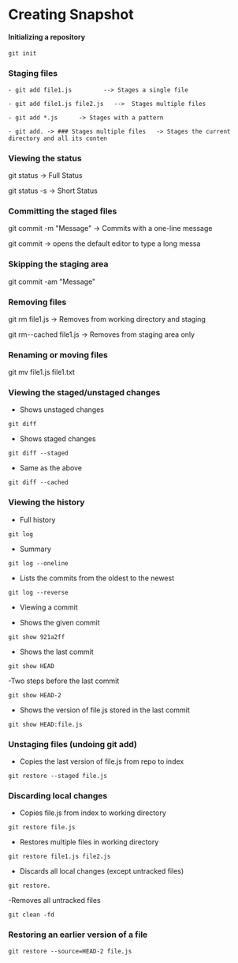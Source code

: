 # Creating Snapshot

#### Initializing a repository
```
git init
```
### Staging files
```
- git add file1.js         --> Stages a single file   
 ```
 ```
- git add file1.js file2.js   -->  Stages multiple files

- git add *.js      -> Stages with a pattern

- git add. -> ### Stages multiple files   -> Stages the current directory and all its conten
```

### Viewing the status

git status  -> Full Status

git status -s  -> Short Status

### Committing the staged files

git commit -m "Message" -> Commits with a one-line message

git commit -> opens the default editor to type a long messa


### Skipping the staging area 

git commit -am "Message"

### Removing files

git rm file1.js     -> Removes from working directory and staging 

git rm--cached file1.js  -> Removes from staging area only


### Renaming or moving files

git mv file1.js file1.txt

### Viewing the staged/unstaged changes
- Shows unstaged changes
```
git diff
```
- Shows staged changes
```
git diff --staged
```
- Same as the above
```
git diff --cached
```

### Viewing the history

- Full history
```
git log
```
- Summary
```
git log --oneline
```
- Lists the commits from the oldest to the newest
```
git log --reverse
```

- Viewing a commit

- Shows the given commit
```
git show 921a2ff
```
- Shows the last commit
```
git show HEAD
```
-Two steps before the last commit
```
git show HEAD-2
```

- Shows the version of file.js stored in the last commit
```
git show HEAD:file.js
```

### Unstaging files (undoing git add) 

- Copies the last version of file.js from repo to index
```
git restore --staged file.js 
```
### Discarding local changes

- Copies file.js from index to working directory
```
git restore file.js
```
- Restores multiple files in working directory
```
git restore file1.js file2.js  
```
- Discards all local changes (except untracked files)
```
git restore.
```
-Removes all untracked files
```
git clean -fd
```

### Restoring an earlier version of a file
```
git restore --source=HEAD-2 file.js
```